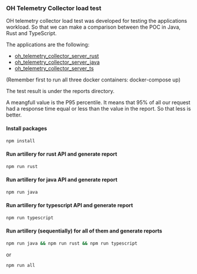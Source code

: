 ### OH Telemetry Collector load test

OH telemetry collector load test was developed for testing the applications workload. So that we can make a comparison between the POC in Java, Rust and TypeScript.

The applications are the following:

- [oh_telemetry_collector_server_rust](https://github.com/goto-eof/oh_telemetry_collector_server_rust)
- [oh_telemetry_collector_server_java](https://github.com/goto-eof/oh_telemetry_collector_server_java)
- [oh_telemetry_collector_server_ts](https://github.com/goto-eof/oh_telemetry_collector_server_ts)

(Remember first to run all three docker containers: docker-compose up)

The test result is under the reports directory. 

A meangfull value is the P95 percentile. It means that 95% of all our request had a response time equal or less than the value in the report. So that less is better.


#### Install packages

```bash
npm install
```

#### Run artillery for rust API and generate report

```bash
npm run rust
```

#### Run artillery for java API and generate report

```bash
npm run java
```

#### Run artillery for typescript API and generate report

```bash
npm run typescript
```

#### Run artillery (sequentially) for all of them and generate reports

```bash
npm run java && npm run rust && npm run typescript
```

or 

```bash
npm run all
```
